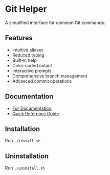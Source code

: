 # Git Helper

A simplified interface for common Git commands.

## Features
- Intuitive aliases
- Reduced typing
- Built-in help
- Color-coded output
- Interactive prompts
- Comprehensive branch management
- Advanced commit operations

## Documentation
- [Full Documentation](docs/GIT_AUTOMATION.md)
- [Quick Reference Guide](docs/QUICK_REFERENCE.md)

## Installation
Run `./install.sh`

## Uninstallation
Run `./uninstall.sh`
